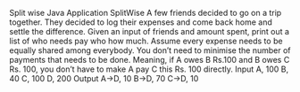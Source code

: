 Split wise Java Application 
SplitWise
A few friends decided to go on a trip together. They decided to log
their expenses and come back home and settle the difference.
Given an input of friends and amount spent, print out a list of who
needs pay who how much.
Assume every expense needs to be equally shared among
everybody.
You don’t need to minimise the number of payments that needs
to be done. Meaning, if A owes B Rs.100 and B owes C Rs. 100,
you don’t have to make A pay C this Rs. 100 directly.
Input
A, 100
B, 40
C, 100
D, 200
Output
A->D, 10
B->D, 70
C->D, 10
